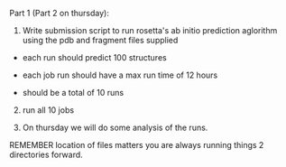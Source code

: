 Part 1 (Part 2 on thursday): 

1) Write submission script to run rosetta's ab initio prediction aglorithm using the pdb and fragment files supplied

 - each run should predict 100 structures 

 - each job run should have a max run time of 12 hours 

 - should be a total of 10 runs 

2) run all 10 jobs 

3) On thursday we will do some analysis of the runs.

REMEMBER location of files matters you are always running things 2 directories forward.





   